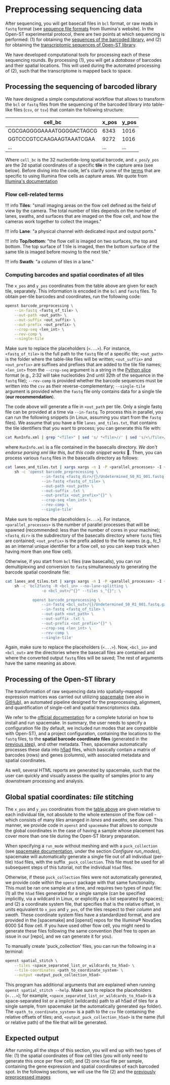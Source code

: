 # Preprocessing sequencing data
After sequencing, you will get basecall files in `bcl` format, or raw reads in `fastq`
format (see [sequence file formats](https://www.illumina.com/informatics/sequencing-data-analysis/sequence-file-formats.html)
from Illumina's website). In the Open-ST experimental protocol, there are two points at which
sequencing is performed: (1) for obtaining the [sequences of the barcoded library](../experimental/capture_area_generation.md#sequencing-of-barcoded-library),
and (2) for obtaining the [transcriptomic sequences of Open-ST library](../experimental/sequencing_of_openst_library.md#sequencing-of-Open-ST-library).

We have developed computational tools for processing each of these sequencing rounds.
By processing (1), you will get a *database* of barcodes and their spatial locations.
This will used during the automated processing of (2), such that the transcriptome is mapped back to space.

## Processing the sequencing of barcoded library
We have designed a simple computational workflow that allows to transform the `bcl` or `fastq` files
from the sequencing of the barcoded library into table-like files (`csv`, or `tsv`) that contain the following
structure:

|cell_bc|x_pos|y_pos|
|----|----|----|
|CGCGAGGGGAAAATGGGGACTAGCG|6343|1016|
|GGTCCCGTCCAAGAAGTAAATCGAA|9272|1016|
|...|...|...|

Where `cell_bc` is the 32 nucleotide-long spatial barcode, and `x_pos`/`y_pos` are the 2d spatial coordinates
of a specific **tile** in the capture area (see below). Before diving into the code, let's clarify some of the
[terms](#flow-cell-related-terms) that are specific to using Illumina flow cells as capture areas. We quote from 
[Illumina's documentation](https://support-docs.illumina.com/IN/NextSeq_550-500/Content/IN/NextSeq/FlowCell_Tiles_fNS.htm)

### Flow cell-related terms
!!! info
    **Tiles**: "small imaging areas on the flow cell defined as the field of view by the 
    camera. The total number of tiles depends on the number of lanes, swaths, and surfaces that are imaged on 
    the flow cell, and how the cameras work together to collect the images."

!!! info
    **Lane**: "a physical channel with dedicated input and output ports."

!!! info
    **Top/bottom**: "the flow cell is imaged on two surfaces, the top and bottom.
    The top surface of 1 tile is imaged, then the bottom surface of the same tile is imaged before moving to the next tile."

!!! info
    **Swath**: "a column of tiles in a lane."

### Computing barcodes and spatial coordinates of all tiles
The `x_pos` and `y_pos` coordinates from the table above are given for each tile, separately. This information is
encoded in the `bcl` and `fastq` files. To obtain per-tile barcodes and coordinates, run the following code: 


```sh
openst barcode_preprocessing \
    --in-fastq <fastq_of_tile> \
    --out-path <out_path> \
    --out-suffix <out_suffix> \
    --out-prefix <out_prefix> \
    --crop-seq <len_int> \
    --rev-comp \
    --single-tile
```

Make sure to replace the placeholders (`<...>`). For instance,
`<fastq_of_tile>` is the full path to the `fastq` file of a specific tile; `<out_path>` is the folder where the table-like
files will be written; `<out_suffix>` and `<out_prefix>` are suffixes and prefixes that are added to the tile file names;
`<len_int>` from the `--crop-seq` argument is a string in the [Python slice](https://docs.python.org/3/tutorial/datastructures.html) format
(e.g., 2:32 will take nucleotides 2nd until 32th of the sequence in the `fastq` file); `--rev-comp` is provided whether the barcode sequences
must be written into the `csv` as their reverse-complementary; `--single-tile` argument is provided when the `fastq` file only contains data for
a single tile (**our recommendation**).

The code above will generate a file in `<out_path` per tile. Only a single fastq file can be provided at a time via `--in-fastq`. To
process this in parallel, you can run the following snippets (in Linux, assuming you start from the `fastq` files). We assume that
you have a file `lanes_and_tiles.txt`, that contains the tile identifiers that you want to process; you can generate this file with:

```sh
cat RunInfo.xml | grep "<Tile>" | sed 's/ *<Tile>//' | sed 's/<\/Tile>//' | sed 's/^[ \t]*//;s/[ \t]*$//' > lanes_and_tiles.txt
```

where `RunInfo.xml` is a file contained in the basecalls directory. *We don't endorse parsing xml like this, but
this code snippet works* 🙈. Then, you can process various `fastq` files in the basecalls directory as follows:

```sh
cat lanes_and_tiles.txt | xargs xargs -n 1 -P <parallel_processes> -I {} \
    sh -c 'openst barcode_preprocessing \
                --in-fastq <fastq_dir>/{}/Undetermined_S0_R1_001.fastq.gz \
                --in-fastq <fastq_of_tile> \
                --out-path <out_path> \
                --out-suffix .txt \
                --out-prefix <out_prefix>"{}" \
                --crop-seq <len_int> \
                --rev-comp \
                --single-tile'
```

Make sure to replace the placeholders (`<...>`). For instance,
`<parallel_processes>` is the number of parallel processes that will be spawned (recommended: less than the number
of cores in your machine); `<fastq_dir>` is the subdirectory of the basecalls directory where `fastq` files are contained; 
`<out_prefix>` is the prefix added to the file names (e.g., fc_1 as an internal unique identifier for a flow cell,
so you can keep track when having more than one flow cell).

Otherwise, if you start from `bcl` files (raw basecalls), you can run demultiplexing and conversion to `fastq`
simultaneously to generating the barcode spatial coordinate file:

```sh
cat lanes_and_tiles.txt | xargs xargs -n 1 -P <parallel_processes> -I {} \
    sh -c 'bcl2fastq -R <bcl_in> --no-lane-splitting \
                -o <bcl_out>/"{}" --tiles s_"{}"; \

            openst barcode_preprocessing \
                --in-fastq <bcl_out>/{}/Undetermined_S0_R1_001.fastq.gz \
                --in-fastq <fastq_of_tile> \
                --out-path <out_path> \
                --out-suffix .txt \
                --out-prefix <out_prefix>"{}" \
                --crop-seq <len_int> \
                --rev-comp \
                --single-tile'
```

Again, make sure to replace the placeholders (`<...>`). Now, `<bcl_in>` and `<bcl_out>` are the directories where the
basecall files are contained and where the converted output `fastq` files will be saved; The rest of
arguments have the same meaning as above.

## Processing of the Open-ST library
The transformation of raw sequencing data into spatially-mapped expression matrices was carried out utilizing 
[spacemake](https://spacemake.readthedocs.io/en/latest/) (see also in [GitHub](https://github.com/rajewsky-lab/spacemake)), 
an automated pipeline designed for the preprocessing, alignment, and quantification of single-cell and spatial transcriptomics data.

We refer to the [official documentation](https://spacemake.readthedocs.io/en/latest/) for a complete tutorial on how to install and
run spacemake. In summary, the user needs to specify a configuration file (by default, we included run modes that are compatible
with Open-ST), and a project configuration, containing the locations to the `fastq` files, to the **spatial barcode coordinate files**
(generated in the [previous step](#processing-the-sequencing-of-barcoded-library)),
and other metadata. Then, spacemake automatically processes these data into [h5ad](https://anndata.readthedocs.io/en/latest/fileformat-prose.html)
files, which basically contain a matrix of barcodes (rows) and genes (columns), with associated metadata and spatial coordinates. 

As well, several HTML reports are generated by spacemake, such that the user can quickly and visually
assess the quality of samples prior to any downstream processing and analysis.

## Global spatial coordinates: *tile* stitching
The `x_pos` and `y_pos` coordinates from the [table above](#processing-the-sequencing-of-barcoded-library) are given relative to each individual tile, not absolute to the 
whole extension of the flow cell - which consists of many *tiles* arranged in *lanes* and *swaths*, see above. 
This manner, we provide code in `openst` and `spacemake` that allows to compute the global coordinates in the 
case of having a sample whose placement has cover more than one tile
during the Open-ST library preparation. 

When specifying a `run_mode` without meshing and with a `puck_collection`
(see [spacemake documentation](https://spacemake.readthedocs.io/en/latest/config.html),
under the section *Configure run_modes*), spacemake will automatically generate a single file out of 
all individual (per-tile) `h5ad` files, with the suffix `_puck_collection`. This file must be used for all
subsequent steps of this tutorial, not the individual `h5ad` files.

Otherwise, if these `puck_collection` files were not automatically generated, we provide code within the
`openst` package with that same functionality. This must be ran one sample at a time, and requires two types
of input file: (1) all the `h5ad` files generated for a single sample (can be specified implicitly, via a wildcard in Linux,
or explicitly as a list separated by spaces); and (2) a coordinate system file, that specifies that is the relative offset,
in units equivalent to `x_pos` and `y_pos`, of the tiles respect to their *column* and *swath*. These coordinate system files
have a standardized format, and are provided in the [spacemake] and [openst] repos for the Illumina® NovaSeq 6000 S4 flow cell.
If you have used other flow cell, you might need to generate these files following the same convention (feel free to open an
issue in our [repo], and we can generate it for you).

To manually create 'puck_collection' files, you can run the following in a terminal:

```sh
openst spatial_stitch \
    --tiles <space_separated_list_or_wildcards_to_h5ad> \
    --tile-coordinates <path_to_coordinate_system> \
    --output <output_puck_collection_h5ad>
```

This program has additional arguments that are explained when running `openst spatial_stitch --help`. Make sure to replace
the placeholders (`<...>`); for example, `<space_separated_list_or_wildcards_to_h5ad>` is a space-separated list or a
implicit (wildcards) path to all h5ad of tiles for a single sample, from spacemake (at the automatically generated `dge` folder).
The `<path_to_coordinate_system>` is a path to the `csv` file containing the relative offsets of tiles; and, `<output_puck_collection_h5ad>`
is the name (full or relative path) of the file that will be generated.

## Expected output

After running all the steps of this section, you will end up with two types of file: (1) the spatial coordinates of flow cell
tiles (you will only need to generate this once per flow cell); and (2) one `h5ad` file per sample, containing the gene expression and
spatial coordinates of each barcoded spot. In the following sections, we will use the file (2) and the 
[previously preprocessed images](preprocessing_imaging.md)